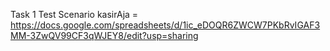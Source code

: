 Task 1
Test Scenario kasirAja = https://docs.google.com/spreadsheets/d/1ic_eDOQR6ZWCW7PKbRvIGAF3MM-3ZwQV99CF3qWJEY8/edit?usp=sharing
